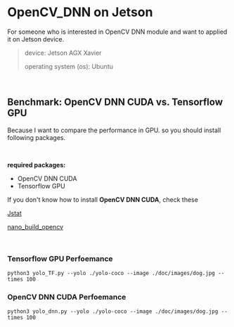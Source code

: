 # OpenCV_DNN on Jetson

For someone who is interested in OpenCV DNN module and want to applied it on Jetson device. 

> device: Jetson AGX Xavier
>
> operating system (os): Ubuntu

<br/>

## Benchmark: OpenCV DNN CUDA vs. Tensorflow GPU

Because I want to compare the performance in GPU. so you should install following packages.

<br/>

**required packages:**

- OpenCV DNN CUDA
- Tensorflow GPU

If you don't know how to install **OpenCV DNN CUDA**, check these

[Jstat](https://github.com/rbonghi/jetson_stats)

[nano_build_opencv](https://github.com/mdegans/nano_build_opencv)


<br/>

### Tensorflow GPU Perfoemance

```python3 yolo_TF.py --yolo ./yolo-coco --image ./doc/images/dog.jpg --times 100```

### OpenCV DNN CUDA Perfoemance

```python3 yolo_dnn.py --yolo ./yolo-coco --image ./doc/images/dog.jpg --times 100``` 
